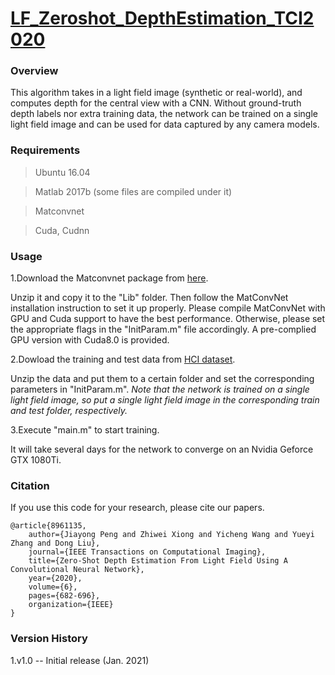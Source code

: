 # [LF_Zeroshot_DepthEstimation_TCI2020](https://ieeexplore.ieee.org/document/8961135)

### Overview
This algorithm takes in a light field image (synthetic or real-world), and computes depth for the central view with a CNN. Without ground-truth depth labels nor extra training data, the network can be trained on a single light field image and can be used for data captured by any camera models.

### Requirements
>Ubuntu 16.04

>Matlab 2017b (some files are compiled under it)

>Matconvnet

>Cuda, Cudnn

### Usage
1.Download the Matconvnet package from [here](http://www.vlfeat.org/matconvnet/).

Unzip it and copy it to the "Lib" folder. Then follow the MatConvNet installation instruction to set it up properly. Please compile MatConvNet with GPU and Cuda support to have the best performance. Otherwise, please set the appropriate flags in the "InitParam.m" file accordingly. A pre-complied GPU version with Cuda8.0 is provided.

2.Dowload the training and test data from [HCI dataset](http://hci-lightfield.iwr.uni-heidelberg.de/).

Unzip the data and put them to a certain folder and set the corresponding parameters in "InitParam.m". *Note that the network is trained on a single light field image, so put a single light field image in the corresponding train and test folder, respectively.*

3.Execute "main.m" to start training.

It will take several days for the network to converge on an Nvidia Geforce GTX 1080Ti.

### Citation
If you use this code for your research, please cite our papers.
```
@article{8961135,
	author={Jiayong Peng and Zhiwei Xiong and Yicheng Wang and Yueyi Zhang and Dong Liu},
	journal={IEEE Transactions on Computational Imaging}, 
	title={Zero-Shot Depth Estimation From Light Field Using A Convolutional Neural Network}, 
	year={2020},
	volume={6},
	pages={682-696},
	organization={IEEE}
}
```

### Version History
1.v1.0 -- Initial release (Jan. 2021)